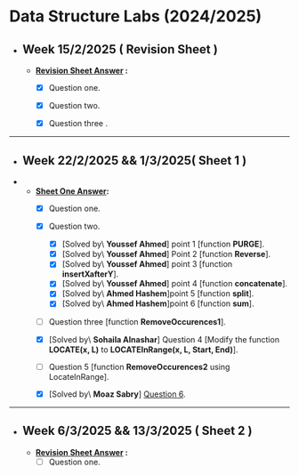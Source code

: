 # Data Structure Labs (2024/2025)

- ## Week 15/2/2025 ( Revision Sheet  ) 

    - **[Revision Sheet Answer](https://github.com/YoussefElbahnihy/Data-structure-sheets/tree/27b136b4519b003987863e2bdd313c894160f31e/introduction%20sheet) :**
	   - [x]  Question one.
	   - [x]  Question two.
	   - [x]  Question three .

  
---

- ## Week 22/2/2025 && 1/3/2025( Sheet 1 )
- 
   - **[Sheet One Answer](https://github.com/YoussefElbahnihy/Data-structure-sheets/blob/884a67ec06ea2be51cfaf57bc51f0f917dd02dcb/sheet%201/Sheet%201%20Answer):**
	   - [x] Question one.
	   - [x] Question two.
	       - [x] [Solved by\ **Youssef Ahmed**] point 1 [function **PURGE**].
	       - [x] [Solved by\ **Youssef Ahmed**] Point 2 [function **Reverse**].
	       - [x] [Solved by\ **Youssef Ahmed**] point 3 [function **insertXafterY**].
	       - [x] [Solved by\ **Youssef Ahmed**] point 4 [function **concatenate**].
	       - [x] [Solved by\ **Ahmed Hashem**]point 5 [function **split**].
	       - [x] [Solved by\ **Ahmed Hashem**]point 6 [function **sum**].
	   - [ ] Question three [function **RemoveOccurences1**].
     - [x] [Solved by\ **Sohaila Alnashar**] Question 4 [Modify the function **LOCATE(x, L)** to **LOCATEInRange(x, L, Start, End)**].
     - [ ] Question 5 [function **RemoveOccurences2** using LocateInRange].
     - [x] [Solved by\ **Moaz Sabry**] [Question 6](https://github.com/YoussefElbahnihy/Data-structure-sheets/blob/eedf3b1f4f1aea05650c1ed9966084f28c2dc80c/sheet%201/Question%206).
         

---

- ## Week 6/3/2025 && 13/3/2025 ( Sheet 2 ) 

    - **[Revision Sheet Answer]() :**
	   - [ ]  Question one.
